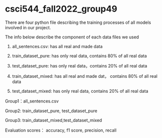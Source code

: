 # csci544_fall2022_group49

There are four python file describing the training processes of all models involved in our project.

The info below describe the component of each data files we used

1. all_sentences.csv: has all real and made data

2. train_dataset_pure: has only real data, contains 80% of all real data

3. test_dataset_pure: has only real data，contains 20% of all real data

4. train_dataset_mixed: has all real and made dat， contains 80% of all real data

5. test_dataset_mixed:  has only real data, contains 20% of all real data 


Group1：all_sentences.csv 

Group2: train_dataset_pure, test_dataset_pure

Group3: train_dataset_mixed,test_dataset_mixed

Evaluation scores： accuracy, f1 score, precision, recall

